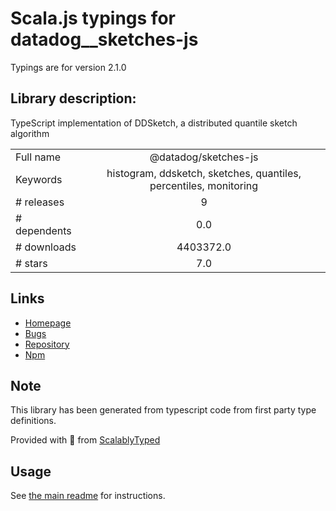
# Scala.js typings for datadog__sketches-js

Typings are for version 2.1.0

## Library description:
TypeScript implementation of DDSketch, a distributed quantile sketch algorithm

|                    |                 |
| ------------------ | :-------------: |
| Full name          | @datadog/sketches-js |
| Keywords           | histogram, ddsketch, sketches, quantiles, percentiles, monitoring |
| # releases         | 9 |
| # dependents       | 0.0 |
| # downloads        | 4403372.0 |
| # stars            | 7.0 |

## Links
- [Homepage](https://github.com/DataDog/sketches-js#readme)
- [Bugs](https://github.com/DataDog/sketches-js/issues)
- [Repository](https://github.com/DataDog/sketches-js)
- [Npm](https://www.npmjs.com/package/%40datadog%2Fsketches-js)
    


## Note
This library has been generated from typescript code from first party type definitions.

Provided with :purple_heart: from [ScalablyTyped](https://github.com/oyvindberg/ScalablyTyped)

## Usage
See [the main readme](../../readme.md) for instructions.


